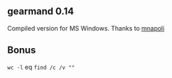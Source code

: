 ## gearmand 0.14
Compiled version for MS Windows.
Thanks to [mnapoli](https://gist.github.com/mnapoli/5270256)

## Bonus
`wc -l` eq `find /c /v ""`
